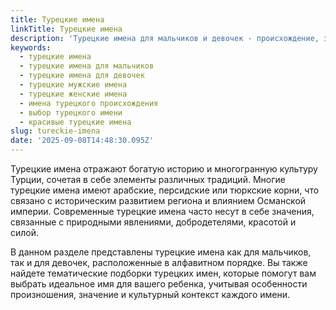 ```yaml
---
title: Турецкие имена
linkTitle: Турецкие имена
description: 'Турецкие имена для мальчиков и девочек - происхождение, значение и особенности. Выберите красивое турецкое имя для своего ребенка.'
keywords:
  - турецкие имена
  - турецкие имена для мальчиков
  - турецкие имена для девочек
  - турецкие мужские имена
  - турецкие женские имена
  - имена турецкого происхождения
  - выбор турецкого имени
  - красивые турецкие имена
slug: tureckie-imena
date: '2025-09-08T14:48:30.095Z'
---
```


Турецкие имена отражают богатую историю и многогранную культуру Турции, сочетая в себе элементы различных традиций. Многие турецкие имена имеют арабские, персидские или тюркские корни, что связано с историческим развитием региона и влиянием Османской империи. Современные турецкие имена часто несут в себе значения, связанные с природными явлениями, добродетелями, красотой и силой.

В данном разделе представлены турецкие имена как для мальчиков, так и для девочек, расположенные в алфавитном порядке. Вы также найдете тематические подборки турецких имен, которые помогут вам выбрать идеальное имя для вашего ребенка, учитывая особенности произношения, значение и культурный контекст каждого имени.
